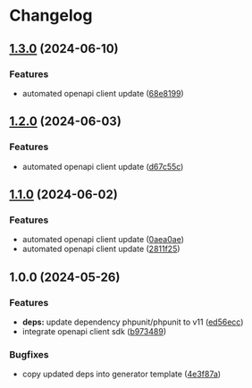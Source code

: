 # Changelog

## [1.3.0](https://github.com/gopad/gopad-php/compare/v1.2.0...v1.3.0) (2024-06-10)


### Features

* automated openapi client update ([68e8199](https://github.com/gopad/gopad-php/commit/68e81990e97789c4e94daebeb0c966c63b52dfd6))

## [1.2.0](https://github.com/gopad/gopad-php/compare/v1.1.0...v1.2.0) (2024-06-03)


### Features

* automated openapi client update ([d67c55c](https://github.com/gopad/gopad-php/commit/d67c55cbcea323df21a416b87a1261d53c4d384e))

## [1.1.0](https://github.com/gopad/gopad-php/compare/v1.0.0...v1.1.0) (2024-06-02)


### Features

* automated openapi client update ([0aea0ae](https://github.com/gopad/gopad-php/commit/0aea0ae1f3f403bf127b463c95ba112f721d2a55))
* automated openapi client update ([2811f25](https://github.com/gopad/gopad-php/commit/2811f254e413b22b629d5db5c7e3939228dd3d80))

## 1.0.0 (2024-05-26)


### Features

* **deps:** update dependency phpunit/phpunit to v11 ([ed56ecc](https://github.com/gopad/gopad-php/commit/ed56ecccd4d950c3d1cc281028329e88de582bfb))
* integrate openapi client sdk ([b973489](https://github.com/gopad/gopad-php/commit/b97348999016df6283717fc530c92c6eccba978f))


### Bugfixes

* copy updated deps into generator template ([4e3f87a](https://github.com/gopad/gopad-php/commit/4e3f87ac4273b1b3a10bad4ff6cb0c9a21ff80c5))
